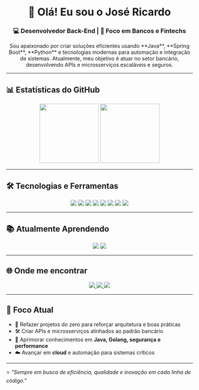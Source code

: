 <!-- Banner ou frase de impacto -->
<h1 align="center">👋 Olá! Eu sou o José Ricardo</h1>
<h3 align="center">💻 Desenvolvedor Back-End | 🚀 Foco em Bancos e Fintechs</h3>

<p align="center">
Sou apaixonado por criar soluções eficientes usando **Java**, **Spring Boot**, **Python** e tecnologias modernas para automação e integração de sistemas.  
Atualmente, meu objetivo é atuar no setor bancário, desenvolvendo APIs e microsserviços escaláveis e seguros.
</p>

---

## 📊 Estatísticas do GitHub
<p align="center">
  <img height="160em" src="https://github-readme-stats.vercel.app/api?username=r1cardoPereira&show_icons=true&theme=dark&count_private=true"/>
  <img height="160em" src="https://github-readme-stats.vercel.app/api/top-langs/?username=r1cardoPereira&layout=compact&langs_count=7&theme=dark"/>
</p>

---

## 🛠️ Tecnologias e Ferramentas
<p align="center">
  <img src="https://img.shields.io/badge/Java-ED8B00?style=for-the-badge&logo=java&logoColor=white"/>
  <img src="https://img.shields.io/badge/Spring%20Boot-6DB33F?style=for-the-badge&logo=spring&logoColor=white"/>
  <img src="https://img.shields.io/badge/Python-3776AB?style=for-the-badge&logo=python&logoColor=white"/>
  <img src="https://img.shields.io/badge/MySQL-005C84?style=for-the-badge&logo=mysql&logoColor=white"/>
  <img src="https://img.shields.io/badge/Docker-2496ED?style=for-the-badge&logo=docker&logoColor=white"/>
  <img src="https://img.shields.io/badge/AWS-FF9900?style=for-the-badge&logo=amazonaws&logoColor=white"/>
  <img src="https://img.shields.io/badge/Jenkins-D24939?style=for-the-badge&logo=jenkins&logoColor=white"/>
  <img src="https://img.shields.io/badge/Git-F05032?style=for-the-badge&logo=git&logoColor=white"/>
</p>

---

## 📚 Atualmente Aprendendo
<p align="center">
  <img src="https://img.shields.io/badge/Linux-FCC624?style=for-the-badge&logo=linux&logoColor=black"/>
  <img src="https://img.shields.io/badge/Go-00ADD8?style=for-the-badge&logo=go&logoColor=white"/>
</p>

---

## 🌐 Onde me encontrar
<p align="center">
  <a href="https://instagram.com/_ricardopjr" target="_blank">
    <img src="https://img.shields.io/badge/-Instagram-%23E4405F?style=for-the-badge&logo=instagram&logoColor=white">
  </a>
  <a href="mailto:ricardo.pereira_jr@outlook.com">
    <img src="https://img.shields.io/badge/Email-0078D4?style=for-the-badge&logo=microsoft-outlook&logoColor=white">
  </a>
  <a href="https://www.linkedin.com/in/r1cardopereira" target="_blank">
    <img src="https://img.shields.io/badge/-LinkedIn-%230077B5?style=for-the-badge&logo=linkedin&logoColor=white">
  </a>
</p>

---

## 🚀 Foco Atual
- 🔄 Refazer projetos do zero para reforçar arquitetura e boas práticas  
- 🛠️ Criar APIs e microsserviços alinhados ao padrão bancário  
- 🔐 Aprimorar conhecimentos em **Java, Golang, segurança e performance**  
- ☁️ Avançar em **cloud** e automação para sistemas críticos

---

⭐ *"Sempre em busca de eficiência, qualidade e inovação em cada linha de código."*
